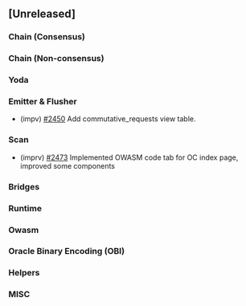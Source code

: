 <!--
(feat): New feature
(impv): Improvement / Enhancement
(docs): Documentation
(bugs): Bug fixes
(chore): Chore/cleanup work
-->

## [Unreleased]

### Chain (Consensus)

### Chain (Non-consensus)

### Yoda

### Emitter & Flusher

- (impv) [\#2450](https://github.com/bandprotocol/bandchain/pull/2450) Add commutative_requests view table.

### Scan

 - (imprv) [\#2473](https://github.com/bandprotocol/bandchain/pull/2473) Implemented OWASM code tab for OC index page, improved some components

### Bridges

### Runtime

### Owasm

### Oracle Binary Encoding (OBI)

### Helpers

### MISC
